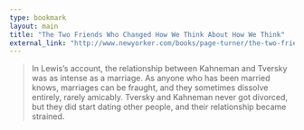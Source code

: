 ```yaml
---
type: bookmark
layout: main
title: "The Two Friends Who Changed How We Think About How We Think"
external_link: "http://www.newyorker.com/books/page-turner/the-two-friends-who-changed-how-we-think-about-how-we-think"
---
```

> In Lewis’s account, the relationship between Kahneman and Tversky was as intense as a marriage. As anyone who has been married knows, marriages can be fraught, and they sometimes dissolve entirely, rarely amicably. Tversky and Kahneman never got divorced, but they did start dating other people, and their relationship became strained.

